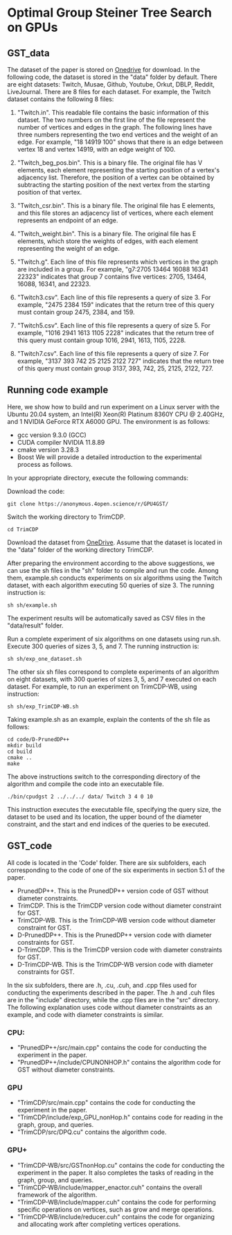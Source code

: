 # Optimal Group Steiner Tree Search on GPUs

## GST_data
The dataset of the paper is stored on [Onedrive](https://1drv.ms/f/c/683d9dd9f262486b/Ek6Fl_brQzhDnI2cmhGIHxMBQ-L1ApeSqxwZKE4NBsDXSQ?e=3RBc8S) for download. In the following code, the dataset is stored in the "data" folder by default. There are eight datasets: Twitch, Musae, Github,  Youtube, Orkut, DBLP, Reddit, LiveJournal. There are 8 files for each dataset. For example, the Twitch dataset contains the following 8 files:
1. "Twitch.in". This readable file contains the basic information of this dataset. The two numbers on the first line of the file represent the number of vertices and edges in the graph. The following lines have three numbers representing the two end vertices and the weight of an edge. For example, "18 14919 100" shows that there is an edge between vertex 18 and vertex 14919, with an edge weight of 100.

2. "Twitch_beg_pos.bin". This is a binary file. The original file has V elements, each element representing the starting position of a vertex's adjacency list. Therefore, the position of a vertex can be obtained by subtracting the starting position of the next vertex from the starting position of that vertex.

3. "Twitch_csr.bin". This is a binary file. The original file has E elements, and this file stores an adjacency list of vertices, where each element represents an endpoint of an edge.

4. "Twitch_weight.bin". This is a binary file. The original file has E elements, which store the weights of edges, with each element representing the weight of an edge.

5. "Twitch.g". Each line of this file represents which vertices in the graph are included in a group. For example, "g7:2705 13464 16088 16341 22323" indicates that group 7 contains five vertices: 2705, 13464, 16088, 16341, and 22323.

6. "Twitch3.csv". Each line of this file represents a query of size 3. For example, "2475 2384 159" indicates that the return tree of this query must contain group 2475, 2384, and 159.

7. "Twitch5.csv". Each line of this file represents a query of size 5. For example, "1016 2941 1613 1105 2228" indicates that the return tree of this query must contain group 1016, 2941, 1613, 1105, 2228.

8. "Twitch7.csv". Each line of this file represents a query of size 7. For example, "3137 393 742 25 2125 2122 727" indicates that the return tree of this query must contain group 3137, 393, 742, 25, 2125, 2122, 727.
## Running code example
Here, we show how to build and run experiment on a Linux server with the Ubuntu 20.04 system, an Intel(R) Xeon(R) Platinum 8360Y CPU @ 2.40GHz, and 1 NVIDIA GeForce RTX A6000 GPU. The environment is as follows:
- gcc version 9.3.0 (GCC)
- CUDA compiler NVIDIA 11.8.89
- cmake version 3.28.3
- Boost
We will provide a detailed introduction to the experimental process as follows.

In your appropriate directory, execute the following commands:

Download the code:
```
git clone https://anonymous.4open.science/r/GPU4GST/
```
Switch the working directory to TrimCDP.
```
cd TrimCDP
```
Download the dataset from [OneDrive](https://1drv.ms/f/c/683d9dd9f262486b/Ek6Fl_brQzhDnI2cmhGIHxMBQ-L1ApeSqxwZKE4NBsDXSQ?e=3RBc8S). Assume that the dataset is located in the "data" folder of the working directory TrimCDP.



After preparing the environment according to the above suggestions, we can use the sh files in the "sh" folder to compile and run the code.
Among them, example.sh conducts experiments on six algorithms using the Twitch dataset, with each algorithm executing 50 queries of size 3. The running instruction is:
 ```
sh sh/example.sh
 ```
The experiment results will be automatically saved as CSV files in the "data/result" folder.

Run a complete experiment of six algorithms on one datasets using run.sh. Execute 300 queries of sizes 3, 5, and 7. The running instruction is:

 ```
sh sh/exp_one_dataset.sh
 ```

The other six sh files correspond to complete experiments of an algorithm on eight datasets, with 300 queries of sizes 3, 5, and 7 executed on each dataset. For example, to run an experiment on TrimCDP-WB, using instruction:

 ```
sh sh/exp_TrimCDP-WB.sh
 ```
Taking example.sh as an example, explain the contents of the sh file as follows:
```
cd code/D-PrunedDP++
mkdir build
cd build
cmake ..
make
```
The above instructions switch to the corresponding directory of the algorithm and compile the code into an executable file.
```
./bin/cpudgst 2 ../../../ data/ Twitch 3 4 0 10
```
This instruction executes the executable file, specifying the query size, the dataset to be used and its location, the upper bound of the diameter constraint, and the start and end indices of the queries to be executed.
## GST_code
All code is located in the 'Code' folder. There are six subfolders, each corresponding to the code of one of the six experiments in section 5.1 of the paper.
- PrunedDP++. This is the PrunedDP++ version code of GST without diameter constraints.
- TrimCDP. This is the TrimCDP version code without diameter constraint for GST.
- TrimCDP-WB. This is the TrimCDP-WB version code without diameter constraint for GST.
- D-PrunedDP++. This is the PrunedDP++ version code with diameter constraints for GST.
- D-TrimCDP. This is the TrimCDP version code with diameter constraints for GST.
- D-TrimCDP-WB. This is the TrimCDP-WB version code with diameter constraints for GST.

In the six subfolders, there are .h, .cu, .cuh, and .cpp files used for conducting the experiments described in the paper. The .h and .cuh files are in the "include" directory, while the .cpp files are in the "src" directory. The following explanation uses code without diameter constraints as an example, and code with diameter constraints is similar.


### CPU:
- "PrunedDP++/src/main.cpp" contains the code for conducting the experiment in the paper. 
- "PrunedDP++/include/CPUNONHOP.h" contains the algorithm code for GST without diameter constraints.


### GPU
- "TrimCDP/src/main.cpp" contains the code for conducting the experiment in the paper. 
- "TrimCDP/include/exp_GPU_nonHop.h" contains code for reading in the graph, group, and queries.
- "TrimCDP/src/DPQ.cu" contains the algorithm code.


### GPU+
- "TrimCDP-WB/src/GSTnonHop.cu" contains the code for conducting the experiment in the paper. It also completes the tasks of reading in the graph, group, and queries.
- "TrimCDP-WB/include/mapper_enactor.cuh" contains the overall framework of the algorithm.
- "TrimCDP-WB/include/mapper.cuh" contains the code for performing specific operations on vertices, such as grow and merge operations.
- "TrimCDP-WB/include/reducer.cuh" contains the code for organizing and allocating work after completing vertices operations.

